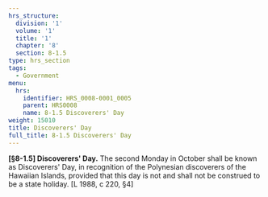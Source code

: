 ```yaml
---
hrs_structure:
  division: '1'
  volume: '1'
  title: '1'
  chapter: '8'
  section: 8-1.5
type: hrs_section
tags:
  - Government
menu:
  hrs:
    identifier: HRS_0008-0001_0005
    parent: HRS0008
    name: 8-1.5 Discoverers' Day
weight: 15010
title: Discoverers' Day
full_title: 8-1.5 Discoverers' Day
---
```

**[§8-1.5] Discoverers' Day.** The second Monday in October shall be known as Discoverers' Day, in recognition of the Polynesian discoverers of the Hawaiian Islands, provided that this day is not and shall not be construed to be a state holiday. [L 1988, c 220, §4]